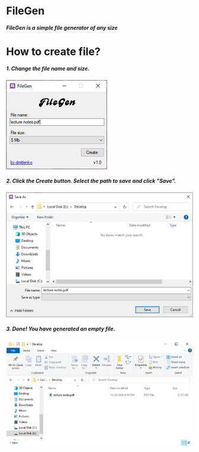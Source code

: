 # FileGen

##### FileGen is a simple file generator of any size

# How to create file?
##### 1. Change the file name and size.
![tut1](https://raw.githubusercontent.com/dmitlenko/FileGen/main/Media/tut1.PNG "tut1")
##### 2. Click the Create button. Select the path to save and click "Save".
![tut2](https://raw.githubusercontent.com/dmitlenko/FileGen/main/Media/tut2.PNG "tut2")
##### 3. Done! You have generated an empty file.
![tut3](https://raw.githubusercontent.com/dmitlenko/FileGen/main/Media/tut3.PNG "tut3")
